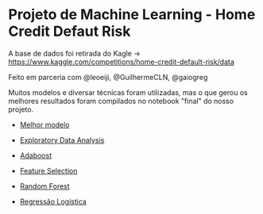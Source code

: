 # Projeto de Machine Learning - Home Credit Defaut Risk

A base de dados foi retirada do Kagle -> https://www.kaggle.com/competitions/home-credit-default-risk/data

Feito em parceria com @leoeiji, @GuilhermeCLN, @gaiogreg

Muitos modelos e diversar técnicas foram utilizadas, mas o que gerou os melhores resultados foram compilados no notebook "final" do nosso projeto.

- [Melhor modelo](./notebook_ML.ipynb)

- [Exploratory Data Analysis](./notebook_EDA.ipynb)

- [Adaboost](./notebooks/main_adaboost_treeclassifier.ipynb)

- [Feature Selection](./notebooks/feature_selection.ipynb)

- [Random Forest](./notebooks/main_random_forest_greg.ipynb)

- [Regressão Logística](./logistic_cutoff_04.ipynb)
